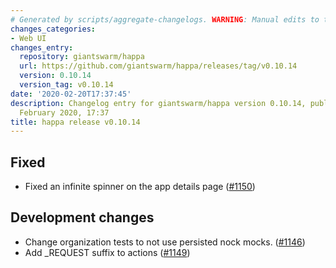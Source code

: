 ```yaml
---
# Generated by scripts/aggregate-changelogs. WARNING: Manual edits to this files will be overwritten.
changes_categories:
- Web UI
changes_entry:
  repository: giantswarm/happa
  url: https://github.com/giantswarm/happa/releases/tag/v0.10.14
  version: 0.10.14
  version_tag: v0.10.14
date: '2020-02-20T17:37:45'
description: Changelog entry for giantswarm/happa version 0.10.14, published on 20
  February 2020, 17:37
title: happa release v0.10.14
---
```


## Fixed

- Fixed an infinite spinner on the app details page ([#1150](https://github.com/giantswarm/happa/pull/1150))

## Development changes

- Change organization tests to not use persisted nock mocks. ([#1146](https://github.com/giantswarm/happa/pull/1146))
- Add _REQUEST suffix to actions ([#1149](https://github.com/giantswarm/happa/pull/1149))
